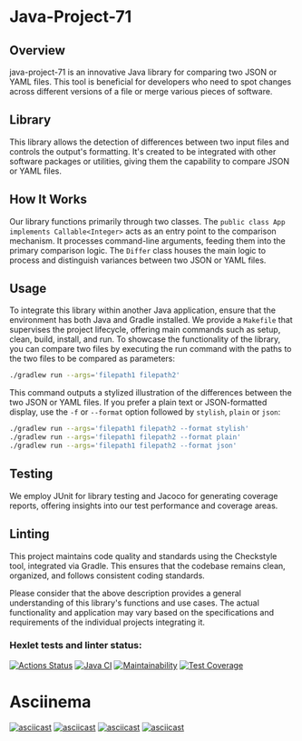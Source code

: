 # Java-Project-71 

## Overview
java-project-71 is an innovative Java library for comparing two JSON or YAML files. This tool is beneficial for developers who need to spot changes across different versions of a file or merge various pieces of software.

## Library
This library allows the detection of differences between two input files and controls the output's formatting. It's created to be integrated with other software packages or utilities, giving them the capability to compare JSON or YAML files.

## How It Works
Our library functions primarily through two classes. The `public class App implements Callable<Integer>` acts as an entry point to the comparison mechanism. It processes command-line arguments, feeding them into the primary comparison logic. The `Differ` class houses the main logic to process and distinguish variances between two JSON or YAML files.

## Usage
To integrate this library within another Java application, ensure that the environment has both Java and Gradle installed. We provide a `Makefile` that supervises the project lifecycle, offering main commands such as setup, clean, build, install, and run.
To showcase the functionality of the library, you can compare two files by executing the run command with the paths to the two files to be compared as parameters:

```bash
./gradlew run --args='filepath1 filepath2'
```
This command outputs a stylized illustration of the differences between the two JSON or YAML files. If you prefer a plain text or JSON-formatted display, use the `-f` or `--format` option followed by `stylish`, `plain` or `json`:

```bash
./gradlew run --args='filepath1 filepath2 --format stylish'
./gradlew run --args='filepath1 filepath2 --format plain'
./gradlew run --args='filepath1 filepath2 --format json'
```

## Testing
We employ JUnit for library testing and Jacoco for generating coverage reports, offering insights into our test performance and coverage areas.

## Linting
This project maintains code quality and standards using the Checkstyle tool, integrated via Gradle. This ensures that the codebase remains clean, organized, and follows consistent coding standards.

Please consider that the above description provides a general understanding of this library's functions and use cases. The actual functionality and application may vary based on the specifications and requirements of the individual projects integrating it.


### Hexlet tests and linter status:
[![Actions Status](https://github.com/ArsenHandzhyan/java-project-71/actions/workflows/hexlet-check.yml/badge.svg)](https://github.com/ArsenHandzhyan/java-project-71/actions)
[![Java CI](https://github.com/ArsenHandzhyan/java-project-71/actions/workflows/main.yml/badge.svg)](https://github.com/ArsenHandzhyan/java-project-71/actions/workflows/main.yml)
[![Maintainability](https://api.codeclimate.com/v1/badges/825bb9f7e56f423fd834/maintainability)](https://codeclimate.com/github/ArsenHandzhyan/java-project-71/maintainability)
[![Test Coverage](https://api.codeclimate.com/v1/badges/825bb9f7e56f423fd834/test_coverage)](https://codeclimate.com/github/ArsenHandzhyan/java-project-71/test_coverage)
# Asciinema 
[![asciicast](https://asciinema.org/a/Z56GUpiTQyTxtCX4DkVKtDfQs.svg)](https://asciinema.org/a/Z56GUpiTQyTxtCX4DkVKtDfQs)
[![asciicast](https://asciinema.org/a/IwqbjoI41sXeFt2B6q9LSuCOp.svg)](https://asciinema.org/a/IwqbjoI41sXeFt2B6q9LSuCOp)
[![asciicast](https://asciinema.org/a/64PIVbCTrUCj5tIQM4Z1FyaQa.svg)](https://asciinema.org/a/64PIVbCTrUCj5tIQM4Z1FyaQa)
[![asciicast](https://asciinema.org/a/5TdAbCncurpC5l28Lyc2oZvxu.svg)](https://asciinema.org/a/5TdAbCncurpC5l28Lyc2oZvxu)


